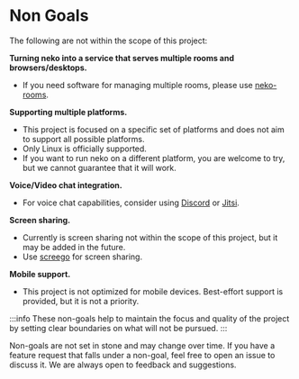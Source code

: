 # Non Goals

The following are not within the scope of this project:

**Turning neko into a service that serves multiple rooms and browsers/desktops.**
* If you need software for managing multiple rooms, please use [neko-rooms](https://github.com/hiradnikoo/neko-rooms).

**Supporting multiple platforms.**
* This project is focused on a specific set of platforms and does not aim to support all possible platforms.
* Only Linux is officially supported.
* If you want to run neko on a different platform, you are welcome to try, but we cannot guarantee that it will work.

**Voice/Video chat integration.**
* For voice chat capabilities, consider using [Discord](https://discordapp.com/) or [Jitsi](https://meet.jit.si/).

**Screen sharing.**
* Currently is screen sharing not within the scope of this project, but it may be added in the future.
* Use [screego](https://github.com/screego/server) for screen sharing.

**Mobile support.**
* This project is not optimized for mobile devices. Best-effort support is provided, but it is not a priority.

:::info
These non-goals help to maintain the focus and quality of the project by setting clear boundaries on what will not be pursued.
:::

Non-goals are not set in stone and may change over time. If you have a feature request that falls under a non-goal, feel free to open an issue to discuss it. We are always open to feedback and suggestions.


